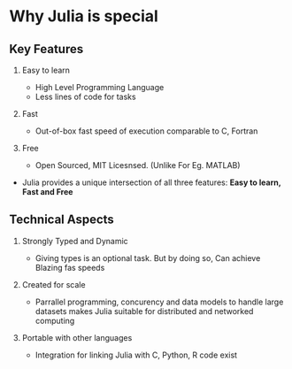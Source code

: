 # Why Julia is special 

## Key Features

1) Easy to learn 
    - High Level Programming Language
    - Less lines of code for tasks

2) Fast
    - Out-of-box fast speed of execution comparable to C, Fortran

3) Free
    - Open Sourced, MIT Licesnsed. (Unlike For Eg. MATLAB)

- Julia provides a unique intersection of all three features: **Easy to learn, Fast and Free**

## Technical Aspects

1) Strongly Typed and Dynamic
    - Giving types is an optional task. But by doing so, Can achieve Blazing fas speeds

2) Created for scale 
    - Parrallel programming, concurency and data models to handle large datasets makes Julia suitable for distributed and networked computing

3) Portable with other languages
    - Integration for linking Julia with C, Python, R code exist